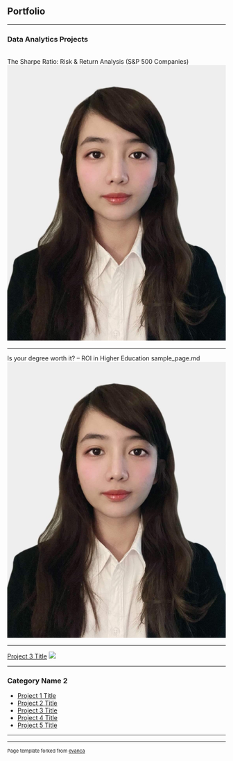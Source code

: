 ## Portfolio

---

### Data Analytics Projects
<br>
The Sharpe Ratio: Risk & Return Analysis (S&P 500 Companies)
<br>
<img src="images/anh the.JPG?raw=true"/>

---
Is your degree worth it? – ROI in Higher Education sample_page.md
<img src="images/anh the.png?raw=true"/>

---
[Project 3 Title](http://example.com/)
<img src="images/dummy_thumbnail.jpg?raw=true"/>

---

### Category Name 2

- [Project 1 Title](http://example.com/)
- [Project 2 Title](http://example.com/)
- [Project 3 Title](http://example.com/)
- [Project 4 Title](http://example.com/)
- [Project 5 Title](http://example.com/)

---




---
<p style="font-size:11px">Page template forked from <a href="https://github.com/evanca/quick-portfolio">evanca</a></p>
<!-- Remove above link if you don't want to attibute -->
